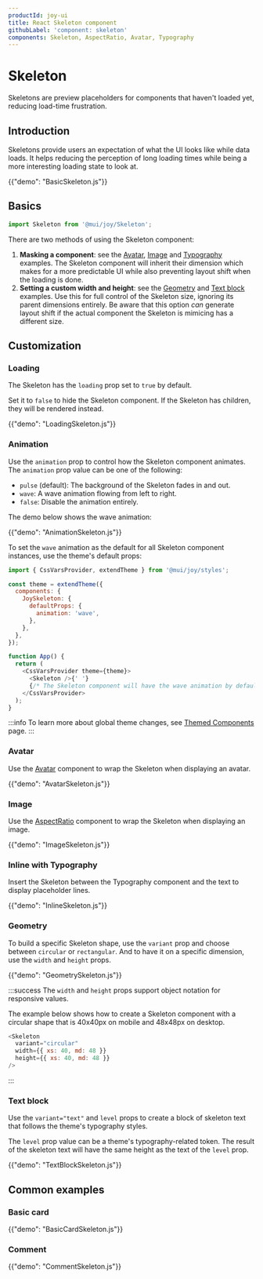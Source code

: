 ```yaml
---
productId: joy-ui
title: React Skeleton component
githubLabel: 'component: skeleton'
components: Skeleton, AspectRatio, Avatar, Typography
---
```


# Skeleton

<p class="description">Skeletons are preview placeholders for components that haven't loaded yet, reducing load-time frustration.</p>

## Introduction

Skeletons provide users an expectation of what the UI looks like while data loads.
It helps reducing the perception of long loading times while being a more interesting loading state to look at.

{{"demo": "BasicSkeleton.js"}}

## Basics

```jsx
import Skeleton from '@mui/joy/Skeleton';
```

There are two methods of using the Skeleton component:

1. **Masking a component**: see the [Avatar](#avatar), [Image](#image) and [Typography](#inline-with-typography) examples. The Skeleton component will inherit their dimension which makes for a more predictable UI while also preventing layout shift when the loading is done.
2. **Setting a custom width and height**: see the [Geometry](#geometry) and [Text block](#text-block) examples. Use this for full control of the Skeleton size, ignoring its parent dimensions entirely. Be aware that this option _can_ generate layout shift if the actual component the Skeleton is mimicing has a different size.

## Customization

### Loading

The Skeleton has the `loading` prop set to `true` by default.

Set it to `false` to hide the Skeleton component.
If the Skeleton has children, they will be rendered instead.

{{"demo": "LoadingSkeleton.js"}}

### Animation

Use the `animation` prop to control how the Skeleton component animates.
The `animation` prop value can be one of the following:

- `pulse` (default): The background of the Skeleton fades in and out.
- `wave`: A wave animation flowing from left to right.
- `false`: Disable the animation entirely.

The demo below shows the wave animation:

{{"demo": "AnimationSkeleton.js"}}

To set the `wave` animation as the default for all Skeleton component instances, use the theme's default props:

```js
import { CssVarsProvider, extendTheme } from '@mui/joy/styles';

const theme = extendTheme({
  components: {
    JoySkeleton: {
      defaultProps: {
        animation: 'wave',
      },
    },
  },
});

function App() {
  return (
    <CssVarsProvider theme={theme}>
      <Skeleton />{' '}
      {/* The Skeleton component will have the wave animation by default */}
    </CssVarsProvider>
  );
}
```

:::info
To learn more about global theme changes, see [Themed Components](/joy-ui/customization/themed-components/) page.
:::

### Avatar

Use the [Avatar](/joy-ui/react-avatar/) component to wrap the Skeleton when displaying an avatar.

{{"demo": "AvatarSkeleton.js"}}

### Image

Use the [AspectRatio](/joy-ui/react-aspect-ratio/) component to wrap the Skeleton when displaying an image.

{{"demo": "ImageSkeleton.js"}}

### Inline with Typography

Insert the Skeleton between the Typography component and the text to display placeholder lines.

{{"demo": "InlineSkeleton.js"}}

### Geometry

To build a specific Skeleton shape, use the `variant` prop and choose between `circular` or `rectangular`.
And to have it on a specific dimension, use the `width` and `height` props.

{{"demo": "GeometrySkeleton.js"}}

:::success
The `width` and `height` props support object notation for responsive values.

The example below shows how to create a Skeleton component with a circular shape that is 40x40px on mobile and 48x48px on desktop.

```js
<Skeleton
  variant="circular"
  width={{ xs: 40, md: 48 }}
  height={{ xs: 40, md: 48 }}
/>
```

:::

### Text block

Use the `variant="text"` and `level` props to create a block of skeleton text that follows the theme's typography styles.

The `level` prop value can be a theme's typography-related token.
The result of the skeleton text will have the same height as the text of the `level` prop.

{{"demo": "TextBlockSkeleton.js"}}

## Common examples

### Basic card

{{"demo": "BasicCardSkeleton.js"}}

### Comment

{{"demo": "CommentSkeleton.js"}}
